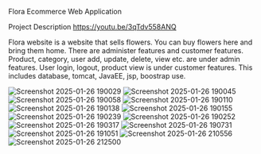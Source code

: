 Flora Ecommerce Web Application 

Project Description
https://youtu.be/3qTdv558ANQ

Flora website is a website that sells flowers. You can buy flowers here and bring them home. There are administer features and customer features. Product, category, user add, update, delete, view etc. are under admin features. User login, logout, product view is under customer features. This includes database, tomcat, JavaEE, jsp, boostrap use.

![Screenshot 2025-01-26 190029](https://github.com/user-attachments/assets/975f1cbc-1296-4d44-9edb-535efbfac1ab)
![Screenshot 2025-01-26 190045](https://github.com/user-attachments/assets/6651bf79-1d43-401e-a087-192cad4742f1)
![Screenshot 2025-01-26 190058](https://github.com/user-attachments/assets/fdf39ef0-6996-4072-a6ea-2b835b24d3f2)
![Screenshot 2025-01-26 190110](https://github.com/user-attachments/assets/728c3445-ed94-46d0-8696-d9e950503fd2)
![Screenshot 2025-01-26 190138](https://github.com/user-attachments/assets/3a5d2841-12c1-4a19-a91b-a1946a684aed)
![Screenshot 2025-01-26 190155](https://github.com/user-attachments/assets/302508d7-8741-49c1-8d8c-b42162309f91)
![Screenshot 2025-01-26 190239](https://github.com/user-attachments/assets/3097b3d2-9078-46b1-b67a-4ef089487b40)
![Screenshot 2025-01-26 190252](https://github.com/user-attachments/assets/db7ab0b1-abea-48e4-8acc-6a5f67158226)
![Screenshot 2025-01-26 190317](https://github.com/user-attachments/assets/1a4942bb-d9a9-41b2-ba2b-b59e81164e0f)
![Screenshot 2025-01-26 190731](https://github.com/user-attachments/assets/89d33729-2b9d-41c7-8883-84465068d5a2)
![Screenshot 2025-01-26 191051](https://github.com/user-attachments/assets/39045dc2-4254-43e1-95da-9993e54e1f4f)
![Screenshot 2025-01-26 210556](https://github.com/user-attachments/assets/d19796f1-8756-41b6-bd49-4e0f8e2a9544)
![Screenshot 2025-01-26 212500](https://github.com/user-attachments/assets/d1eb643d-d485-45f5-9259-538984831a89)

